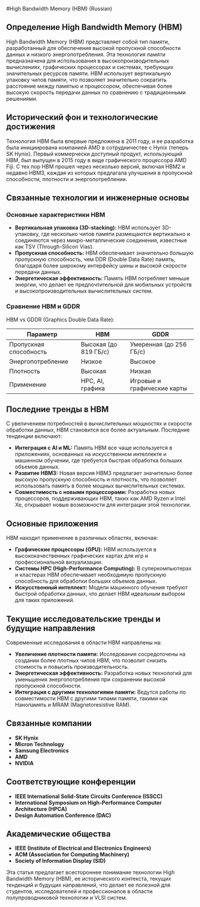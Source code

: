 #High Bandwidth Memory (HBM) (Russian)

## Определение High Bandwidth Memory (HBM)

High Bandwidth Memory (HBM) представляет собой тип памяти, разработанный для обеспечения высокой пропускной способности данных и низкого энергопотребления. Эта технология памяти предназначена для использования в высокопроизводительных вычислениях, графических процессорах и системах, требующих значительных ресурсов памяти. HBM использует вертикальную упаковку чипов памяти, что позволяет значительно сократить расстояние между памятью и процессором, обеспечивая более высокую скорость передачи данных по сравнению с традиционными решениями.

## Исторический фон и технологические достижения

Технология HBM была впервые предложена в 2011 году, и ее разработка была инициирована компанией AMD в сотрудничестве с Hynix (теперь SK Hynix). Первый коммерчески доступный продукт, использующий HBM, был выпущен в 2015 году в виде графического процессора AMD Fiji. С тех пор HBM прошел через несколько версий, включая HBM2 и недавно HBM3, каждая из которых предлагала улучшения в пропускной способности, плотности и энергопотреблении.

## Связанные технологии и инженерные основы

### Основные характеристики HBM

- **Вертикальная упаковка (3D-stacking):** HBM использует 3D-упаковку, где несколько чипов памяти размещаются вертикально и соединяются через микро-металлические соединения, известные как TSV (Through-Silicon Vias).
- **Пропускная способность:** HBM обеспечивает значительно большую пропускную способность, чем DDR (Double Data Rate) память, благодаря более широкому интерфейсу шины и высокой скорости передачи данных.
- **Энергетическая эффективность:** Память HBM потребляет меньше энергии, что делает ее предпочтительной для мобильных устройств и высокопроизводительных вычислительных систем.

### Сравнение HBM и GDDR

HBM vs GDDR (Graphics Double Data Rate):

| Параметр          | HBM                          | GDDR                          |
|-------------------|------------------------------|-------------------------------|
| Пропускная способность | Высокая (до 819 ГБ/с)      | Умеренная (до 256 ГБ/с)      |
| Энергопотребление  | Низкое                       | Высокое                       |
| Плотность         | Высокая                      | Низкая                        |
| Применение        | HPC, AI, графика             | Игровые и графические карты   |

## Последние тренды в HBM

С увеличением потребностей в вычислительных мощностях и скорости обработки данных, HBM становится все более актуальным. Последние тенденции включают:

- **Интеграция с AI и ML:** Память HBM все чаще используется в приложениях, основанных на искусственном интеллекте и машинном обучении, где требуется быстрая обработка больших объемов данных.
- **Развитие HBM3:** Новая версия HBM3 предлагает значительно более высокую пропускную способность и плотность, что позволяет использовать память в более мощных вычислительных системах.
- **Совместимость с новыми процессорами:** Разработка новых процессоров, поддерживающих HBM, таких как AMD Ryzen и Intel Xe, открывает новые возможности для интеграции этой технологии.

## Основные приложения

HBM находит применение в различных областях, включая:

- **Графические процессоры (GPU):** HBM используется в высококачественных графических картах для игр и профессиональной визуализации.
- **Системы HPC (High-Performance Computing):** В суперкомпьютерах и кластерах HBM обеспечивает необходимую пропускную способность для обработки больших объемов данных.
- **Искусственный интеллект:** Модели машинного обучения требуют быстрой обработки данных, что делает HBM идеальным выбором для таких приложений.

## Текущие исследовательские тренды и будущие направления

Современные исследования в области HBM направлены на:

- **Увеличение плотности памяти:** Исследования сосредоточены на создании более плотных чипов HBM, что позволит снизить стоимость и повысить производительность.
- **Энергетическая эффективность:** Разработка новых технологий для уменьшения энергопотребления при сохранении высокой пропускной способности.
- **Интеграция с другими технологиями памяти:** Ведутся работы по совместимости HBM с другими типами памяти, такими как Нанопамять и MRAM (Magnetoresistive RAM).

## Связанные компании

- **SK Hynix**
- **Micron Technology**
- **Samsung Electronics**
- **AMD**
- **NVIDIA**

## Соответствующие конференции

- **IEEE International Solid-State Circuits Conference (ISSCC)**
- **International Symposium on High-Performance Computer Architecture (HPCA)**
- **Design Automation Conference (DAC)**

## Академические общества

- **IEEE (Institute of Electrical and Electronics Engineers)**
- **ACM (Association for Computing Machinery)**
- **Society of Information Display (SID)**

Эта статья предлагает всестороннее понимание технологии High Bandwidth Memory (HBM), ее исторического контекста, текущих тенденций и будущих направлений, что делает ее полезной для студентов, исследователей и профессионалов в области полупроводниковой технологии и VLSI систем.